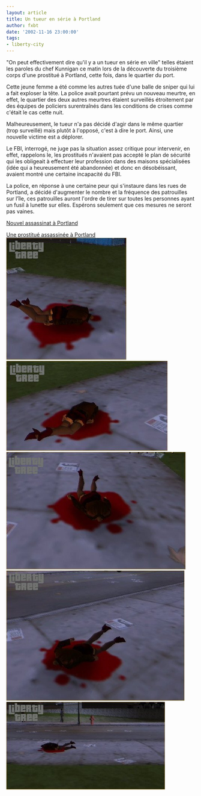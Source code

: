 ```yaml
---
layout: article
title: Un tueur en série à Portland
author: fxbt
date: '2002-11-16 23:00:00'
tags:
- liberty-city
---
```


"On peut effectivement dire qu'il y a un tueur en série en ville" telles étaient les paroles du chef Kunnigan ce matin lors de la découverte du troisième corps d'une prostitué à Portland, cette fois, dans le quartier du port.

Cette jeune femme a été comme les autres tuée d'une balle de sniper qui lui a fait exploser la tête. La police avait pourtant prévu un nouveau meurtre, en effet, le quartier des deux autres meurtres étaient surveillés étroitement par des équipes de policiers surentraînés dans les conditions de crises comme c'était le cas cette nuit.

Malheureusement, le tueur n'a pas décidé d'agir dans le même quartier (trop surveillé) mais plutôt à l'opposé, c'est à dire le port. Ainsi, une nouvelle victime est a déplorer.

Le FBI, interrogé, ne juge pas la situation assez critique pour intervenir, en effet, rappelons le, les prostitués n'avaient pas accepté le plan de sécurité qui les obligeait à effectuer leur profession dans des maisons spécialisées (idée qui a heureusement été abandonnée) et donc en désobéissant, avaient montré une certaine incapacité du FBI.

La police, en réponse à une certaine peur qui s'instaure dans les rues de Portland, a décidé d'augmenter le nombre et la fréquence des patrouilles sur l’île, ces patrouilles auront l'ordre de tirer sur toutes les personnes ayant un fusil à lunette sur elles. Espérons seulement que ces mesures ne seront pas vaines.

[Nouvel assassinat à Portland](/2002/11/15/nouvel-assassinat-a-portland/)

[Une prostitué assassinée à Portland](/2002/11/13/une-prostitue-assassinee-a-portland/0)
![](/content/images/v1/user21/portland_c_1.jpg)
![](/content/images/v1/user21/portland_c_2.jpg)
![](/content/images/v1/user21/portland_c_3.jpg)
![](/content/images/v1/user21/portland_c_4.jpg)
![](/content/images/v1/user21/portland_c_5.jpg)

<!--kg-card-end: markdown-->

